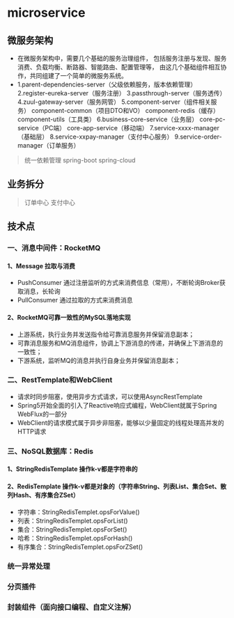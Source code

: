 # microservice
## 微服务架构
* 在微服务架构中，需要几个基础的服务治理组件，
  包括服务注册与发现、服务消费、负载均衡、断路器、智能路由、配置管理等，
  由这几个基础组件相互协作，共同组建了一个简单的微服务系统。
* 1.parent-dependencies-server（父级依赖服务，版本依赖管理）
  2.register-eureka-server（服务注册）
  3.passthrough-server（服务透传）
  4.zuul-gateway-server（服务网管）
  5.component-server（组件相关服务）
  	component-common（项目DTO和VO）
  	component-redis（缓存）
  	component-utils（工具类）
  6.business-core-service（业务层）
  	core-pc-service（PC端）
  	core-app-service（移动端）
  7.service-xxxx-manager（基础层）
  8.service-xxpay-manager（支付中心服务）
  9.service-order-manager（订单服务）
> 统一依赖管理
> spring-boot
> spring-cloud
## 业务拆分
> 订单中心
> 支付中心
## 技术点
### 一、消息中间件：RocketMQ
#### 1、Message 拉取与消费
* PushConsumer 通过注册监听的方式来消费信息（常用），不断轮询Broker获取消息，长轮询
* PullConsumer 通过拉取的方式来消费消息
#### 2、RocketMQ可靠一致性的MySQL落地实现
* 上游系统，执行业务并发送指令给可靠消息服务并保留消息副本；
* 可靠消息服务和MQ消息组件，协调上下游消息的传递，并确保上下游消息的一致性；
* 下游系统，监听MQ的消息并执行自身业务并保留消息副本；
### 二、RestTemplate和WebClient
* 请求时同步阻塞，使用异步方式请求，可以使用AsyncRestTemplate
* Spring5开始全面的引入了Reactive响应式编程，WebClient就属于Spring WebFlux的一部分
* WebClient的请求模式属于异步非阻塞，能够以少量固定的线程处理高并发的HTTP请求
### 三、NoSQL数据库：Redis
#### 1、StringRedisTemplate 操作k-v都是字符串的
#### 2、RedisTemplate 操作k-v都是对象的（字符串String、列表List、集合Set、散列Hash、有序集合ZSet）
* 字符串：StringRedisTemplet.opsForValue()
* 列表：StringRedisTemplet.opsForList() 
* 集合：StringRedisTemplet.opsForSet()
* 哈希：StringRedisTemplet.opsForHash()
* 有序集合：StringRedisTemplet.opsForZSet()
### 统一异常处理
### 分页插件
### 封装组件（面向接口编程、自定义注解）